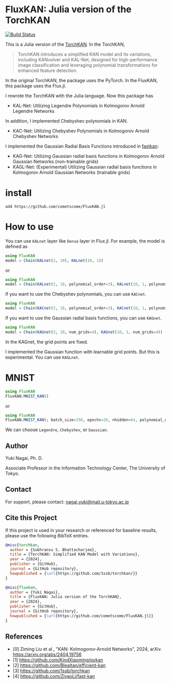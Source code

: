 # FluxKAN: Julia version of the TorchKAN

[![Build Status](https://github.com/cometscome/FluxKAN.jl/actions/workflows/CI.yml/badge.svg?branch=main)](https://github.com/cometscome/FluxKAN.jl/actions/workflows/CI.yml?query=branch%3Amain)



This is a Julia version of the [TorchKAN](https://github.com/1ssb/torchkan). 
In the TorchKAN, 

> TorchKAN introduces a simplified KAN model and its variations, including KANvolver and KAL-Net, designed for high-performance image classification and leveraging polynomial transformations for enhanced feature detection.

In the original TorchKAN, the package uses the PyTorch. 
In the FluxKAN, this package uses the Flux.jl. 

I rewrote the TorchKAN with the Julia language. Now this package has 
- KAL-Net: Utilizing Legendre Polynomials in Kolmogorov Arnold Legendre Networks

In addition, I implemented Chebyshev polynomials in KAN. 
- KAC-Net: Utilizing Chebyshev Polynomials in Kolmogorov Arnold Chebyshev Networks

I implemented the Gaussian Radial Basis Functions introduced in [fastkan](https://github.com/ZiyaoLi/fast-kan): 
- KAG-Net: Utilizing Gaussian radial basis functions in Kolmogorov Arnold Gaussian Networks (non-trainable grids)
- KAGL-Net: (Experimental) Utilizing Gaussian radial basis functions in Kolmogorov Arnold Gaussian Networks (trainable grids)

# install
```
add https://github.com/cometscome/FluxKAN.jl
```

# How to use 
You can use ```KALnet``` layer like ```Dense``` layer in Flux.jl. 
For example, the model is defined as
```julia
using FluxKAN
model = Chain(KALnet(2, 10), KALnet(10, 1))
```
or 
```julia
using FluxKAN
model = Chain(KALnet(2, 10, polynomial_order=3), KALnet(10, 1, polynomial_order=3))
```

If you want to use the Chebyshev polynomials, you can use ```KACnet```. 
```julia
using FluxKAN
model = Chain(KACnet(2, 10, polynomial_order=3), KACnet(10, 1, polynomial_order=3))
```

If you want to use the Gaussian radial basis functions, you can use ```KAGnet```. 
```julia
using FluxKAN
model = Chain(KAGnet(2, 10, num_grids=4), KAGnet(10, 1, num_grids=4))
```
In the KAGnet, the grid points are fixed. 

I implemented the Gaussian function with learnable grid points. But this is experimental. You can use ```KAGLnet```. 

# MNIST

```julia
using FluxKAN
FluxKAN.MNIST_KAN()
```
or 
```julia
using FluxKAN
FluxKAN.MNIST_KAN(; batch_size=256, epochs=20, nhidden=64, polynomial_order=3,method= "Legendre")
```
We can choose ```Legendre```, ```Chebyshev```, or ```Gaussian```.

## Author
Yuki Nagai, Ph. D.

Associate Professor in the Information Technology Center, The University of Tokyo.

## Contact
For support, please contact: nagai.yuki@mail.u-tokyo.ac.jp


## Cite this Project
If this project is used in your research or referenced for baseline results, please use the following BibTeX entries.

```bibtex
@misc{torchkan,
  author = {Subhransu S. Bhattacharjee},
  title = {TorchKAN: Simplified KAN Model with Variations},
  year = {2024},
  publisher = {GitHub},
  journal = {GitHub repository},
  howpublished = {\url{https://github.com/1ssb/torchkan/}}
}

@misc{fluxkan,
  author = {Yuki Nagai},
  title = {FluxKAN: Julia version of the TorchKAN},
  year = {2024},
  publisher = {GitHub},
  journal = {GitHub repository},
  howpublished = {\url{https://github.com/cometscome/FluxKAN.jl}}
}
```

## References

- [0] Ziming Liu et al., "KAN: Kolmogorov-Arnold Networks", 2024, arXiv. https://arxiv.org/abs/2404.19756
- [1] https://github.com/KindXiaoming/pykan
- [2] https://github.com/Blealtan/efficient-kan
- [3] https://github.com/1ssb/torchkan
- [4] https://github.com/ZiyaoLi/fast-kan